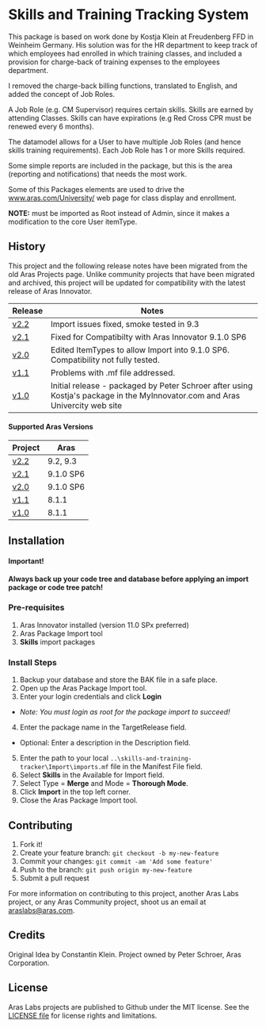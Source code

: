 # Skills and Training Tracking System

This package is based on work done by Kostja Klein at Freudenberg FFD in Weinheim Germany. His solution was for the HR department to keep track of which employees had enrolled in which training classes, and included a provision for charge-back of training expenses to the employees department.

I removed the charge-back billing functions, translated to English, and added the concept of Job Roles.

A Job Role (e.g. CM Supervisor) requires certain skills. Skills are earned by attending Classes. Skills can have expirations (e.g Red Cross CPR must be renewed every 6 months).

The datamodel allows for a User to have multiple Job Roles (and hence skills training requirements). Each Job Role has 1 or more Skills required.

Some simple reports are included in the package, but this is the area (reporting and notifications) that needs the most work.

Some of this Packages elements are used to drive the www.aras.com/University/ web page for class display and enrollment.

**NOTE:** must be imported as Root instead of Admin, since it makes a modification to the core User itemType.

## History

This project and the following release notes have been migrated from the old Aras Projects page. Unlike community projects that have been migrated and archived, this project will be updated for compatibility with the latest release of Aras Innovator.

Release | Notes
--------|--------
[v2.2](https://github.com/ArasLabs/skills-and-training-tracker/releases/tag/v2.2) | Import issues fixed, smoke tested in 9.3
[v2.1](https://github.com/ArasLabs/skills-and-training-tracker/releases/tag/v2.1) | Fixed for Compatibilty with Aras Innovator 9.1.0 SP6
[v2.0](https://github.com/ArasLabs/skills-and-training-tracker/releases/tag/v2.0) | Edited ItemTypes to allow Import into 9.1.0 SP6. Compatibility not fully tested.
[v1.1](https://github.com/ArasLabs/skills-and-training-tracker/releases/tag/v1.1) | Problems with .mf file addressed.
[v1.0](https://github.com/ArasLabs/skills-and-training-tracker/releases/tag/v1.0) | Initial release - packaged by Peter Schroer after using Kostja's package in the MyInnovator.com and Aras Univercity web site

#### Supported Aras Versions

Project | Aras
--------|------
[v2.2](https://github.com/ArasLabs/skills-and-training-tracker/releases/tag/v2.2) | 9.2, 9.3
[v2.1](https://github.com/ArasLabs/skills-and-training-tracker/releases/tag/v2.1) | 9.1.0 SP6
[v2.0](https://github.com/ArasLabs/skills-and-training-tracker/releases/tag/v2.0) | 9.1.0 SP6
[v1.1](https://github.com/ArasLabs/skills-and-training-tracker/releases/tag/v1.1) | 8.1.1
[v1.0](https://github.com/ArasLabs/skills-and-training-tracker/releases/tag/v1.0) | 8.1.1

## Installation

#### Important!
**Always back up your code tree and database before applying an import package or code tree patch!**

### Pre-requisites

1. Aras Innovator installed (version 11.0 SPx preferred)
2. Aras Package Import tool
3. **Skills** import packages

### Install Steps

1. Backup your database and store the BAK file in a safe place.
2. Open up the Aras Package Import tool.
3. Enter your login credentials and click **Login**
  * _Note: You must login as root for the package import to succeed!_
4. Enter the package name in the TargetRelease field.
  * Optional: Enter a description in the Description field.
5. Enter the path to your local `..\skills-and-training-tracker\Import\imports.mf` file in the Manifest File field.
6. Select **Skills** in the Available for Import field.
7. Select Type = **Merge** and Mode = **Thorough Mode**.
8. Click **Import** in the top left corner.
9. Close the Aras Package Import tool.

## Contributing

1. Fork it!
2. Create your feature branch: `git checkout -b my-new-feature`
3. Commit your changes: `git commit -am 'Add some feature'`
4. Push to the branch: `git push origin my-new-feature`
5. Submit a pull request

For more information on contributing to this project, another Aras Labs project, or any Aras Community project, shoot us an email at araslabs@aras.com.

## Credits

Original Idea by Constantin Klein.
Project owned by Peter Schroer, Aras Corporation.

## License

Aras Labs projects are published to Github under the MIT license. See the [LICENSE file](./LICENSE.md) for license rights and limitations.
